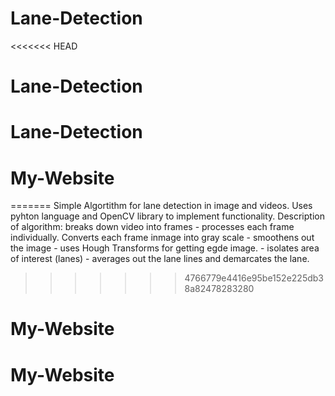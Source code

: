 # Lane-Detection
<<<<<<< HEAD
# Lane-Detection
# Lane-Detection
# My-Website
=======
Simple Algortithm for lane detection in image and videos. Uses pyhton language and OpenCV library to implement functionality.
Description of algorithm: breaks down video into frames - processes each frame individually. Converts each frame inmage into gray scale - smoothens out the image - uses Hough Transforms for getting egde image. - isolates area of interest (lanes) - averages out the lane lines and demarcates the lane.
>>>>>>> 4766779e4416e95be152e225db38a82478283280
# My-Website
# My-Website
